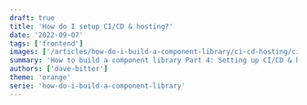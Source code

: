 ```yaml
---
draft: true
title: 'How do I setup CI/CD & hosting?'
date: '2022-09-07'
tags: ['frontend']
images: ['/articles/how-do-i-build-a-component-library/ci-cd-hosting/ci-cd-hosting.png']
summary: 'How to build a component library Part 4: Setting up CI/CD & hosting.'
authors: ['dave-bitter']
theme: 'orange'
serie: 'how-do-i-build-a-component-library'
---
```

